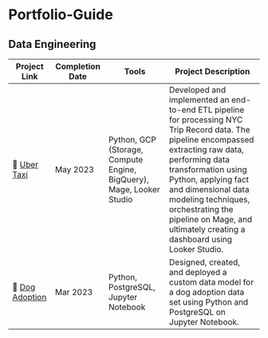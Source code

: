 # Portfolio-Guide

## Data Engineering

| Project Link | Completion Date | Tools | Project Description |
|--------------|-----------------|-------|---------------------|
| 🚕 [Uber Taxi](https://your-link.com) | May 2023 | Python, GCP (Storage, Compute Engine, BigQuery), Mage, Looker Studio | Developed and implemented an end-to-end ETL pipeline for processing NYC Trip Record data. The pipeline encompassed extracting raw data, performing data transformation using Python, applying fact and dimensional data modeling techniques, orchestrating the pipeline on Mage, and ultimately creating a dashboard using Looker Studio. |
| 🐶 [Dog Adoption](https://your-link.com) | Mar 2023 | Python, PostgreSQL, Jupyter Notebook | Designed, created, and deployed a custom data model for a dog adoption data set using Python and PostgreSQL on Jupyter Notebook. |
